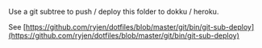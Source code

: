 
Use a git subtree to push / deploy this folder to dokku / heroku.

See [https://github.com/ryjen/dotfiles/blob/master/git/bin/git-sub-deploy](https://github.com/ryjen/dotfiles/blob/master/git/bin/git-sub-deploy)
